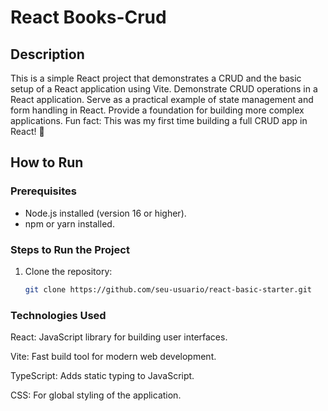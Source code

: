 # React Books-Crud

## Description
This is a simple React project that demonstrates a CRUD and the basic setup of a React application using Vite.
Demonstrate CRUD operations in a React application.
Serve as a practical example of state management and form handling in React.
Provide a foundation for building more complex applications.
Fun fact: This was my first time building a full CRUD app in React! 🚀

## How to Run

### Prerequisites
- Node.js installed (version 16 or higher).
- npm or yarn installed.

### Steps to Run the Project
1. Clone the repository:
   ```bash
   git clone https://github.com/seu-usuario/react-basic-starter.git

### Technologies Used
React: JavaScript library for building user interfaces.

Vite: Fast build tool for modern web development.

TypeScript: Adds static typing to JavaScript.

CSS: For global styling of the application.
